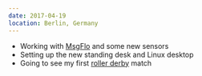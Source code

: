 ```yaml
---
date: 2017-04-19
location: Berlin, Germany
---
```

* Working with [MsgFlo](https://msgflo.org) and some new sensors
* Setting up the new standing desk and Linux desktop
* Going to see my first [roller derby](https://en.wikipedia.org/wiki/Roller_derby) match

